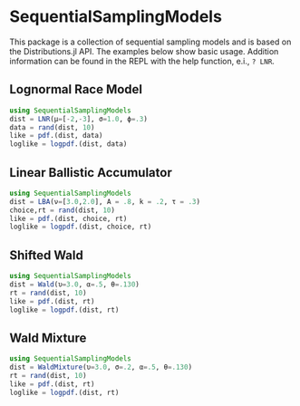 # SequentialSamplingModels

This package is a collection of sequential sampling models and is based on the Distributions.jl API.
The examples below show basic usage. Addition information can be found in the REPL with the help function, e.i., ```? LNR```. 

## Lognormal Race Model

```julia
using SequentialSamplingModels
dist = LNR(μ=[-2,-3], σ=1.0, ϕ=.3)
data = rand(dist, 10)
like = pdf.(dist, data)
loglike = logpdf.(dist, data)

```

## Linear Ballistic Accumulator

```julia
using SequentialSamplingModels
dist = LBA(ν=[3.0,2.0], A = .8, k = .2, τ = .3) 
choice,rt = rand(dist, 10)
like = pdf.(dist, choice, rt)
loglike = logpdf.(dist, choice, rt)

```

## Shifted Wald

```julia
using SequentialSamplingModels
dist = Wald(υ=3.0, α=.5, θ=.130)
rt = rand(dist, 10)
like = pdf.(dist, rt)
loglike = logpdf.(dist, rt)

```

## Wald Mixture

```julia
using SequentialSamplingModels
dist = WaldMixture(υ=3.0, σ=.2, α=.5, θ=.130)
rt = rand(dist, 10)
like = pdf.(dist, rt)
loglike = logpdf.(dist, rt)

```
